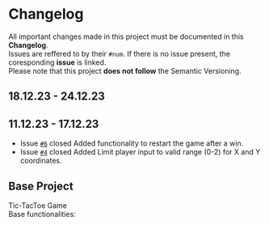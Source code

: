 # Changelog
All important changes made in this project must be documented in this **Changelog**.
</br>Issues are reffered to by their `#num`. If there is no issue present, the coresponding **issue** is linked.
</br>Please note that this project **does not follow** the Semantic Versioning.

## 18.12.23 - 24.12.23

## 11.12.23 - 17.12.23 
- Issue [`#6`](https://github.com/Max-Meinel/Tic-Tac-Toe/issues/6) closed Added functionality to restart the game after a win.
- Issue [`#4`](https://github.com/Max-Meinel/Tic-Tac-Toe/issues/4) closed Added Limit player input to valid range (0-2) for X and Y coordinates.
  
## Base Project
Tic-TacToe Game </br>
Base functionalities: </br>

